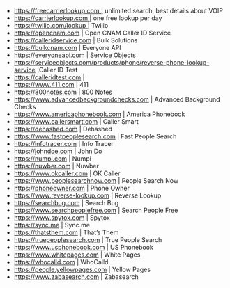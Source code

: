 - https://freecarrierlookup.com | unlimited search, best details about VOIP
- https://carrierlookup.com | one free lookup per day
- https://twilio.com/lookup | Twilio
- https://opencnam.com | Open CNAM Caller ID Service 
- https://calleridservice.com | Bulk Solutions
- https://bulkcnam.com | Everyone API
- https://everyoneapi.com | Service Objects
- https://serviceobjects.com/products/phone/reverse-phone-lookup-service |Caller ID Test
- https://calleridtest.com | 
- https://www.411.com | 411
- https://800notes.com | 800 Notes
- https://www.advancedbackgroundchecks.com | Advanced Background Checks
- https://www.americaphonebook.com | America Phonebook
- https://www.callersmart.com | Caller Smart
- https://dehashed.com | Dehashed
- https://www.fastpeoplesearch.com | Fast People Search
- https://infotracer.com | Info Tracer
- https://johndoe.com | John Do
- https://numpi.com | Numpi
- https://nuwber.com | Nuwber
- https://www.okcaller.com | OK Caller
- https://www.peoplesearchnow.com | People Search Now
- https://phoneowner.com | Phone Owner
- https://www.reverse-lookup.com | Reverse Lookup
- https://searchbug.com | Search Bug
- https://www.searchpeoplefree.com | Search People Free
- https://www.spytox.com | Spytox
- https://sync.me | Sync.me
- https://thatsthem.com | That’s Them
- https://truepeoplesearch.com | True People Search
- https://www.usphonebook.com | US Phonebook
- https://www.whitepages.com | White Pages
- https://whocalld.com | WhoCalld
- https://people.yellowpages.com | Yellow Pages
- https://www.zabasearch.com | Zabasearch
